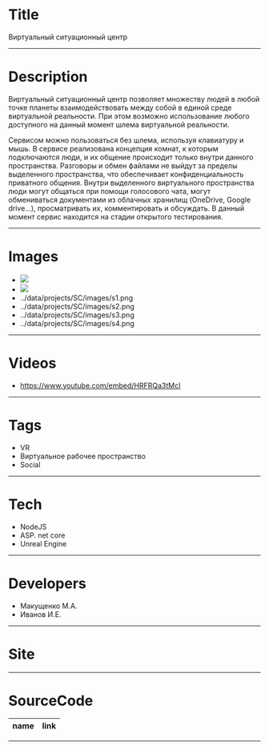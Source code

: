 # Title

Виртуальный ситуационный центр

---

# Description

Виртуальный ситуационный центр позволяет множеству людей в любой точке планеты взаимодействовать между собой в единой среде виртуальной реальности. При этом возможно использование любого доступного на данный момент шлема виртуальной реальности.

Сервисом можно пользоваться без шлема, используя клавиатуру и мышь. В сервисе реализована концепция комнат, к которым подключаются люди, и их общение происходит только внутри данного пространства. Разговоры и обмен файлами не выйдут за пределы выделенного пространства, что обеспечивает конфиденциальность приватного общения. Внутри выделенного виртуального пространства люди могут общаться при помощи голосового чата, могут обмениваться документами из облачных хранилищ (OneDrive, Google drive…), просматривать их, комментировать и обсуждать. В данный момент сервис находится на стадии открытого тестирования.

---

# Images

- ![](https://files.rtuitlab.dev/landing_src/situation_center/1.png)
- ![](https://files.rtuitlab.dev/landing_src/situation_center/2.png)
- ../data/projects/SC/images/s1.png
- ../data/projects/SC/images/s2.png
- ../data/projects/SC/images/s3.png
- ../data/projects/SC/images/s4.png

---

# Videos

- https://www.youtube.com/embed/HRFRQa3tMcI

---

# Tags

- VR
- Виртуальное рабочее пространство
- Social

---

# Tech

- NodeJS
- ASP. net core
- Unreal Engine

---

# Developers

- Макущенко М.А.
- Иванов И.Е.

---

# Site

---

# SourceCode

| name | link |
| ---- | ---- |

---
